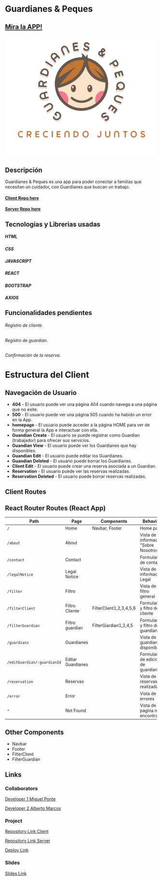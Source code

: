 # Guardianes & Peques

## [Mira la APP!](https://guardianesypeques.netlify.app/)

![App Logo](./src/assets/images/Logo.png)

## Descripción

Guardianes & Peques es una app para poder conectar a familias que necesitan un cuidador, con Guardianes que buscan un trabajo.

#### [Client Repo here](https://github.com/0mararal0/Guardianes-Peques-Client)

#### [Server Repo here](https://github.com/0mararal0/Guardianes-Peques-Server)

## Tecnologías y Librerias usadas

##### HTML

##### CSS

##### JAVASCRIPT

##### REACT

##### BOOTSTRAP

##### AXIOS

## Funcionalidades pendientes

###### Registro de cliente.

###### Registro de guardian.

###### Confirmación de la reserva.

# Estructura del Client

## Navegación de Usuario

- **404** - El usuario puede ver una página 404 cuando navega a una página que no exite.
- **500** - El usuario puede ver una página 505 cuando ha habido un error en la App.
- **homepage** - El usuario puede acceder a la página HOME para ver de forma general la App e interactuar con ella.
- **Guandian Create** - El usuario se puede registrar como Guardian (trabajador) para ofrecer sus servicios.
- **Guandian View** - El usuario puede ver los Guardianes que hay disponibles.
- **Guandian Edit** - El usuario puede editar los Guardianes.
- **Guandian Deleted** - El usuario puede borrar los Guardianes.
- **Client Edit** - El usuario puede crear una reserva asociada a un Guardian.
- **Reservation** - El usuario puede ver las reservas realizadas.
- **Reservation Deleted** - El usuario puede borrar reservas realizadas.

## Client Routes

## React Router Routes (React App)

| Path                        | Page              | Components              | Behavior                              |
| --------------------------- | ----------------- | ----------------------- | ------------------------------------- |
| `/`                         | Home              | Navbar, Footer          | Home page                             |
| `/about`                    | About             |                         | Vista de informacion "Sobre Nosotros" |
| `/contact`                  | Contact           |                         | Formulario de contacto                |
| `/legalNotice`              | Legal Notice      |                         | Vista de información Legal            |
| `/filter`                   | Filtro            |                         | Vista de filtro general               |
| `/filterClient`             | Filtro Cliente    | FilterClient1,2,3,4,5,6 | Formulario y filtro del cliente       |
| `/filterGuardian`           | Filtro guardian   | FilterGiardian1,2,4,5   | Formulario y filtro del guardian      |
| `/guardians`                | Guardianes        |                         | Vista de guardianes disponibles       |
| `/editGuardian/:guardianId` | Editar Guardianes |                         | Formulario de edición de guardianes   |
| `/reservation`              | Reservas          |                         | Vista de reservas realizadas          |
| `/error`                    | Error             |                         | Vista de errores                      |
| `*`                         | Not Found         |                         | Vista de pagina no encontrada         |

## Other Components

- Navbar
- Footer
- FilterClient
- FilterGuardian

## Links

### Collaborators

[Developer 1 Miguel Ponte](https://github.com/Miguelitoo2421)

[Developer 2 Alberto Marcos](https://github.com/0mararal0)

### Project

[Repository Link Client](https://github.com/0mararal0/Guardianes-Peques-Client)

[Repository Link Server](https://github.com/0mararal0/Guardianes-Peques-Server)

[Deploy Link](https://guardianesypeques.netlify.app/)

### Slides

[Slides Link](https://guardianesypeques.netlify.app/)
